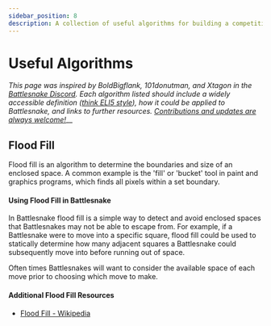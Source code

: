 ```yaml
---
sidebar_position: 8
description: A collection of useful algorithms for building a competitive Battlesnake.
---
```


# Useful Algorithms

_This page was inspired by BoldBigflank, 101donutman, and Xtagon in the_ [_Battlesnake Discord_](https://play.battlesnke.com/discord)_. Each algorithm listed should include a widely accessible definition (_[_think ELI5 style_](https://www.howtogeek.com/694298/what-does-eli5-mean-and-how-do-you-use-it/)_), how it could be applied to Battlesnake, and links to further resources._ [_Contributions and updates are always welcome!_](https://github.com/BattlesnakeOfficial/docs)__

## Flood Fill

Flood fill is an algorithm to determine the boundaries and size of an enclosed space. A common example is the 'fill' or 'bucket' tool in paint and graphics programs, which finds all pixels within a set boundary.

#### Using Flood Fill in Battlesnake

In Battlesnake flood fill is a simple way to detect and avoid enclosed spaces that Battlesnakes may not be able to escape from. For example, if a Battlesnake were to move into a specific square, flood fill could be used to statically determine how many adjacent squares a Battlesnake could subsequently move into before running out of space.

Often times Battlesnakes will want to consider the available space of each move prior to choosing which move to make.

#### Additional Flood Fill Resources

* [Flood Fill - Wikipedia](https://en.wikipedia.org/wiki/Flood\_fill)
